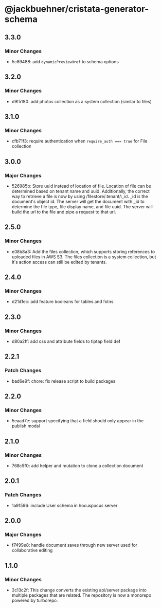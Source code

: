 # @jackbuehner/cristata-generator-schema

## 3.3.0

### Minor Changes

- 5c89488: add `dynamicPreviewHref` to schema options

## 3.2.0

### Minor Changes

- d9f5180: add photos collection as a system collection (similar to files)

## 3.1.0

### Minor Changes

- cfb71f3: require authentication when `require_auth === true` for File collection

## 3.0.0

### Major Changes

- 526985b: Store uuid instead of location of file. Location of file can be determined based on tenant name and uuid. Additionally, the correct way to retrieve a file is now by using /filestore/:tenant/:\_id. \_id is the document's object id. The server will get the document with \_id to determine the file type, file display name, and file uuid. The server will build the url to the file and pipe a request to that url.

## 2.5.0

### Minor Changes

- e08b8a3: Add the files collection, which supports storing references to uploaded files in AWS S3. The files collection is a system collection, but it's action access can still be edited by tenants.

## 2.4.0

### Minor Changes

- d21d1ec: add feature booleans for tables and fotns

## 2.3.0

### Minor Changes

- d80a2ff: add css and attribute fields to tiptap field def

## 2.2.1

### Patch Changes

- bad6e9f: chore: fix release script to build packages

## 2.2.0

### Minor Changes

- 5eaad7e: support specifying that a field should only appear in the publish modal

## 2.1.0

### Minor Changes

- 768c5f0: add helper and mutation to clone a collection document

## 2.0.1

### Patch Changes

- 1a91596: include User schema in hocuspocus server

## 2.0.0

### Major Changes

- f7499e8: handle document saves through new server used for collaborative editing

## 1.1.0

### Minor Changes

- 3c13c2f: This change converts the existing api/server package into multiple packages that are related. The repository is now a monorepo powered by turborepo.
